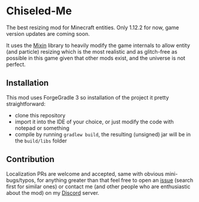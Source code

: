 # Chiseled-Me

The best resizing mod for Minecraft entities.
Only 1.12.2 for now, game version updates are coming soon.

It uses the [Mixin](https://github.com/SpongePowered/Mixin) library to heavily modify
the game internals to allow entity (and particle) resizing which is the most realistic
and as glitch-free as possible in this game given that other mods exist, and the universe is not perfect.

## Installation
This mod uses ForgeGradle 3 so installation of the project it pretty straightforward:
- clone this repository
- import it into the IDE of your choice, or just modify the code with notepad or something
- compile by running `gradlew build`, the resulting (unsigned) jar will be in the `build/libs` folder

## Contribution
Localization PRs are welcome and accepted, same with obvious mini-bugs/typos, for anything greater
than that feel free to open an [issue](https://github.com/necauqua/chiseled-me/issues) (search first for similar ones)
or contact me (and other people who are enthusiastic about the mod) on my [Discord](https://discord.com/invite/pZrbJNb) server.

